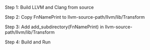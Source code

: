 Step 1: Build LLVM and Clang from source

Step 2: Copy FnNamePrint to llvm-source-path/llvm/lib/Transform

Step 3: Add add_subdirectory(FnNamePrint) in llvm-source-path/llvm/lib/Transform

Step 4: Build and Run
